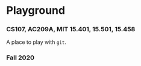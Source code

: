 # Playground
### CS107, AC209A, MIT 15.401, 15.501, 15.458

A place to play with `git`.

### Fall 2020

